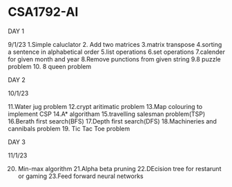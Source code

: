 # CSA1792-AI 

DAY 1

9/1/23
1.Simple caluclator
2. Add two matrices
3.matrix transpose
4.sorting a sentence in alphabetical order
5.list operations
6.set operations
7.calender for given month and year
8.Remove punctions from given string
9.8 puzzle problem
10. 8 queen problem


DAY 2

10/1/23

11.Water jug problem
12.crypt aritimatic problem
13.Map colouring to implement CSP
14.A* algoritham
15.travelling salesman problem(TSP)
16.Berath first search(BFS)
17.Depth first search(DFS)
18.Machineries and cannibals problem
19. Tic Tac Toe problem

DAY 3

11/1/23

20. Min-max algorithm
21.Alpha beta pruning 
22.DEcision tree for restarunt or gaming
23.Feed forward neural networks

